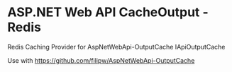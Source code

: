 # ASP.NET Web API CacheOutput - Redis
Redis Caching Provider for AspNetWebApi-OutputCache IApiOutputCache

Use with https://github.com/filipw/AspNetWebApi-OutputCache
